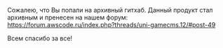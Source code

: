 Сожалею, что Вы попали на архивный гитхаб.
Данный продукт стал архивным и пренесен на нашем форум: https://forum.awscode.ru/index.php?threads/uni-gamecms.12/#post-49

Всем спасибо за все!

